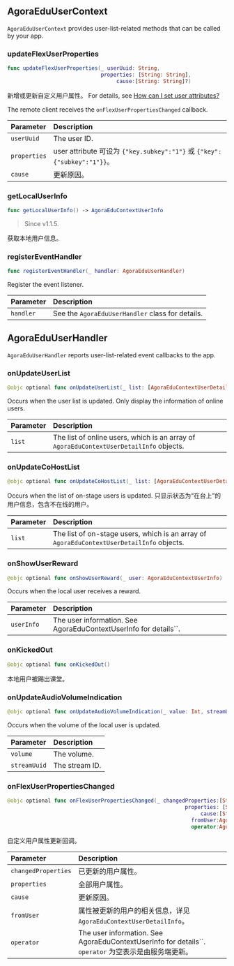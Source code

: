 ## AgoraEduUserContext

`AgoraEduUserContext` provides user-list-related methods that can be called by your app.

### updateFlexUserProperties

```swift
func updateFlexUserProperties(_ userUuid: String,
                              properties: [String: String],
                                   cause:[String: String]?)
```

新增或更新自定义用户属性。 For details, see [How can I set user attributes? ](/en/agora-class/faq/agora_class_custom_properties)

The remote client receives the `onFlexUserPropertiesChanged` callback.

| Parameter | Description |
| :----------- | :----------------------------------------------------------- |
| `userUuid` | The user ID. |
| `properties` | user attribute 可设为 `{"key.subkey":"1"}`  或 `{"key":{"subkey":"1"}}`。 |
| `cause` | 更新原因。 |

### getLocalUserInfo

```swift
func getLocalUserInfo() -> AgoraEduContextUserInfo
```

> Since v1.1.5.

获取本地用户信息。

### registerEventHandler

```swift
func registerEventHandler(_ handler: AgoraEduUserHandler)
```

Register the event listener.

| Parameter | Description |
| :-------- | :------------------------------ |
| `handler` | See the `AgoraEduUserHandler` class for details. |

## AgoraEduUserHandler

`AgoraEduUserHandler` reports user-list-related event callbacks to the app.

### onUpdateUserList

```swift
@objc optional func onUpdateUserList(_ list: [AgoraEduContextUserDetailInfo])
```

Occurs when the user list is updated. Only display the information of online users.

| Parameter | Description |
| :----- | :----------------------------------------------------------- |
| `list` | The list of online users, which is an array of `AgoraEduContextUserDetailInfo` objects. |

### onUpdateCoHostList

```swift
@objc optional func onUpdateCoHostList(_ list: [AgoraEduContextUserDetailInfo])
```

Occurs when the list of on-stage users is updated. 只显示状态为“在台上”的用户信息，包含不在线的用户。

| Parameter | Description |
| :----- | :----------------------------------------------------------- |
| `list` | The list of on-stage users, which is an array of `AgoraEduContextUserDetailInfo` objects. |

### onShowUserReward

```swift
@objc optional func onShowUserReward(_ user: AgoraEduContextUserInfo)
```

Occurs when the local user receives a reward.

| Parameter | Description |
| :--------- | :----------------------------------------- |
| `userInfo` | The user information. See AgoraEduContextUserInfo for details``. |

### onKickedOut

```swift
@objc optional func onKickedOut()
```

本地用户被踢出课堂。

### onUpdateAudioVolumeIndication

```swift
@objc optional func onUpdateAudioVolumeIndication(_ value: Int, streamUuid: String)
```

Occurs when the volume of the local user is updated.

| Parameter | Description |
| :----------- | :------ |
| `volume` | The volume. |
| `streamUuid` | The stream ID. |

### onFlexUserPropertiesChanged

```swift
@objc optional func onFlexUserPropertiesChanged(_ changedProperties:[String : Any],
                                                         properties: [String: Any],
                                                              cause:[String : Any]?,
                                                           fromUser:AgoraEduContextUserDetailInfo,
                                                           operator:AgoraEduContextUserInfo?)
```

自定义用户属性更新回调。

| Parameter | Description |
| :------------------ | :----------------------------------------------------------- |
| `changedProperties` | 已更新的用户属性。 |
| `properties` | 全部用户属性。 |
| `cause` | 更新原因。 |
| `fromUser` | 属性被更新的用户的相关信息，详见 `AgoraEduContextUserDetailInfo`。 |
| `operator` | The user information. See AgoraEduContextUserInfo for details``. `operator` 为空表示是由服务端更新。 |
